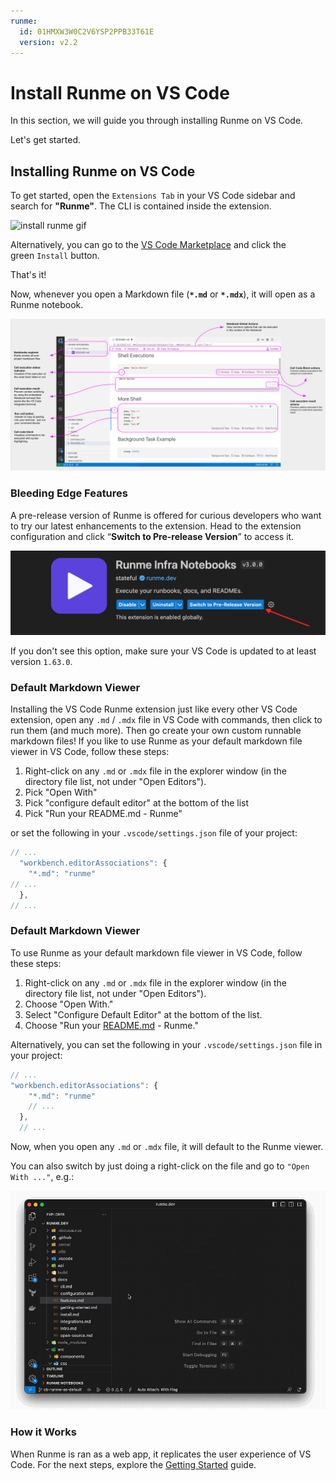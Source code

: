 ```yaml
---
runme:
  id: 01HMXW3W0C2V6YSP2PPB33T61E
  version: v2.2
---
```


# Install Runme on VS Code

In this section, we will guide you through installing Runme on VS Code.

Let's get started.

## **Installing Runme on VS Code**

To get started, open the `Extensions Tab` in your VS Code sidebar and search for **"Runme"**. The CLI is contained inside the extension.


![install runme gif](../../static/img/install.gif)

Alternatively, you can go to the [VS Code Marketplace](https://marketplace.visualstudio.com/items?itemName=stateful.runme) and click the green `Install` button.

That's it!

Now, whenever you open a Markdown file (**`*.md`** or **`*.mdx`**), it will open as a Runme notebook.

![Overview of Runme for VS Code](../../static/img/runme-for-vscode.png)

### **Bleeding Edge Features**

A pre-release version of Runme is offered for curious developers who want to try our latest enhancements to the extension. Head to the extension configuration and click “**Switch to Pre-release Version**” to access it.


![Find runme in VS Codet](../../static/img/bleed-edge-feature.png)

[](https://docs.runme.dev/install#default-markdown-viewer)

If you don't see this option, make sure your VS Code is updated to at least version `1.63.0`.

### **Default Markdown Viewer**

Installing the VS Code Runme extension just like every other VS Code extension, open any `.md` / `.mdx` file in VS Code with commands, then click to run them (and much more). Then go create your own custom runnable markdown files! If you like to use Runme as your default markdown file viewer in VS Code, follow these steps:

1. Right-click on any `.md` or `.mdx` file in the explorer window (in the directory file list, not under "Open Editors").
2. Pick "Open With"
3. Pick "configure default editor" at the bottom of the list
4. Pick "Run your README.md - Runme"

or set the following in your `.vscode/settings.json` file of your project:

```javascript {"id":"01HMXW6480FV1JADHWVBBZ7YH3"}
// ...
  "workbench.editorAssociations": {
    "*.md": "runme"
// ...
  },
// ...
```

### **Default Markdown Viewer**

To use Runme as your default markdown file viewer in VS Code, follow these steps:

1. Right-click on any `.md` or `.mdx` file in the explorer window (in the directory file list, not under "Open Editors").
2. Choose "Open With."
3. Select "Configure Default Editor" at the bottom of the list.
4. Choose "Run your [README.md](http://readme.md/) - Runme."

Alternatively, you can set the following in your `.vscode/settings.json` file in your project:

```javascript {"id":"01HMXWAXX8WA6KTQPG7QNR43MV"}
// ...
"workbench.editorAssociations": {
    "*.md": "runme"
    // ...
  },
  // ...
```

Now, when you open any `.md` or `.mdx` file, it will default to the Runme viewer.

You can also switch by just doing a right-click on the file and go to `"Open With ..."`, e.g.:

![Find runme in vs code](../../static/img/switch-notebook-viewers.gif)

### **How it Works**

When Runme is ran as a web app, it replicates the user experience of VS Code. For the next steps, explore the [Getting Started](https://docs.runme.dev/getting-started) guide.
